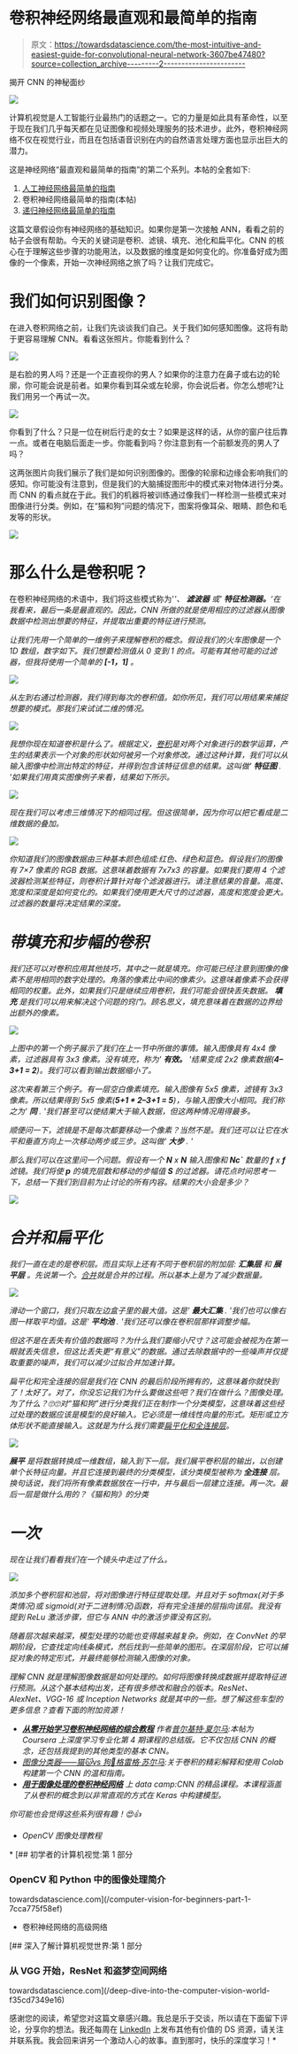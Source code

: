 # 卷积神经网络最直观和最简单的指南

> 原文：<https://towardsdatascience.com/the-most-intuitive-and-easiest-guide-for-convolutional-neural-network-3607be47480?source=collection_archive---------2----------------------->

揭开 CNN 的神秘面纱

![](img/3728ef0944762d6870846b629b3f77d5.png)

计算机视觉是人工智能行业最热门的话题之一。它的力量是如此具有革命性，以至于现在我们几乎每天都在见证图像和视频处理服务的技术进步。此外，卷积神经网络不仅在视觉行业，而且在包括语音识别在内的自然语言处理方面也显示出巨大的潜力。

这是神经网络“最直观和最简单的指南”的第二个系列。本帖的全套如下:

1.  [人工神经网络最简单的指南](/the-most-intuitive-and-easiest-guide-for-artificial-neural-network-6a3f2bc0eecb)
2.  卷积神经网络最简单的指南(本帖)
3.  [递归神经网络最简单的指南](/the-most-intuitive-and-easiest-guide-for-recurrent-neural-network-873c29da73c7)

这篇文章假设你有神经网络的基础知识。如果你是第一次接触 ANN，看看之前的帖子会很有帮助。今天的关键词是卷积、滤镜、填充、池化和扁平化。CNN 的核心在于理解这些步骤的功能用法，以及数据的维度是如何变化的。你准备好成为图像的一个像素，开始一次神经网络之旅了吗？让我们完成它。

# 我们如何识别图像？

在进入卷积网络之前，让我们先谈谈我们自己。关于我们如何感知图像。这将有助于更容易理解 CNN。看看这张照片。你能看到什么？

![](img/667e92dabfb3c91efb03e7b383edc0a8.png)

是右脸的男人吗？还是一个正直视你的男人？如果你的注意力在鼻子或右边的轮廓，你可能会说是前者。如果你看到耳朵或左轮廓，你会说后者。你怎么想呢?让我们用另一个再试一次。

![](img/287dbb780d44b976e8f294fe1c204b78.png)

你看到了什么？只是一位在树后行走的女士？如果是这样的话，从你的窗户往后靠一点。或者在电脑后面走一步。你能看到吗？你注意到有一个前额发亮的男人了吗？

这两张图片向我们展示了我们是如何识别图像的。图像的轮廓和边缘会影响我们的感知。你可能没有注意到，但是我们的大脑捕捉图形中的模式来对物体进行分类。而 CNN 的看点就在于此。我们的机器将被训练通过像我们一样检测一些模式来对图像进行分类。例如，在“猫和狗”问题的情况下，图案将像耳朵、眼睛、颜色和毛发等的形状。

![](img/3350c6056d26948e81230b6809680b0a.png)

# 那么什么是卷积呢？

在卷积神经网络的术语中，我们将这些模式称为'*'、 ***滤波器*** 或' ***特征检测器。***‘在我看来，最后一条是最直观的。因此，CNN 所做的就是使用相应的过滤器从图像数据中检测出想要的特征，并提取出重要的特征进行预测。*

*让我们先用一个简单的一维例子来理解卷积的概念。假设我们的火车图像是一个 1D 数组，数字如下。我们想要检测值从 0 变到 1 的点。可能有其他可能的过滤器，但我将使用一个简单的 **[-1，1]** 。*

*![](img/0a91fc810f6cca9ac07691200379915f.png)*

*从左到右通过检测器，我们得到每次的卷积值。如你所见，我们可以用结果来捕捉想要的模式。那我们来试试二维的情况。*

*![](img/7bf90411a7bcf739e67391f0648ee7a9.png)*

*我想你现在知道卷积是什么了。根据定义，[卷积](https://en.wikipedia.org/wiki/Convolution)是对两个对象进行的数学运算，产生的结果表示一个对象的形状如何被另一个对象修改。通过这种计算，我们可以从输入图像中检测出特定的特征，并得到包含该特征信息的结果。这叫做' ***特征图*** . '如果我们用真实图像例子来看，结果如下所示。*

*![](img/a03e6df2363731628ada6bef67e30b91.png)*

*现在我们可以考虑三维情况下的相同过程。但这很简单，因为你可以把它看成是二维数据的叠加。*

*![](img/fda6d88bcf4793acbd69fc198d996363.png)*

*你知道我们的图像数据由三种基本颜色组成:红色、绿色和蓝色。假设我们的图像有 7×7 像素的 RGB 数据。这意味着数据有 7x7x3 的容量。如果我们要用 4 个滤波器检测某些特征，则卷积计算针对每个滤波器进行。请注意结果的音量。高度、宽度和深度是如何变化的。如果我们使用更大尺寸的过滤器，高度和宽度会更大。过滤器的数量将决定结果的深度。*

# *带填充和步幅的卷积*

*我们还可以对卷积应用其他技巧，其中之一就是填充。你可能已经注意到图像的像素不是用相同的数字处理的。角落的像素比中间的像素少。这意味着像素不会获得相同的权重。此外，如果我们只是继续应用卷积，我们可能会很快丢失数据。 ***填充*** 是我们可以用来解决这个问题的窍门。顾名思义，填充意味着在数据的边界给出额外的像素。*

*![](img/0827ca811549bab7dc2dde35ae93be64.png)*

*上图中的第一个例子展示了我们在上一节中所做的事情。输入图像具有 4x4 像素，过滤器具有 3x3 像素。没有填充，称为' ***有效。*** '结果变成 2x2 像素数据(**4–3+1 = 2**)。我们可以看到输出数据缩小了。*

*这次来看第三个例子。有一层空白像素填充。输入图像有 5x5 像素，滤镜有 3x3 像素。所以结果得到 5x5 像素(**5+1 * 2–3+1 = 5**)，与输入图像大小相同。我们称之为' ***同*** . '我们甚至可以使结果大于输入数据，但这两种情况用得最多。*

*顺便问一下，滤镜是不是每次都要移动一个像素？当然不是。我们还可以让它在水平和垂直方向上一次移动两步或三步。这叫做' ***大步*** . '*

*那么我们可以在这里问一个问题。假设有一个 **N** x **N** 输入图像和 **Nc`** 数量的 **f** x **f** 滤镜。我们将使 **p** 的填充层数和移动的步幅值 **S** 的过滤器。请花点时间思考一下，总结一下我们到目前为止讨论的所有内容。结果的大小会是多少？*

*![](img/714dfbbbd5ee31a06b5fc0bc9f9eeb7d.png)*

# *合并和扁平化*

*我们一直在走的是卷积层。而且实际上还有不同于卷积层的附加层: ***汇集层*** 和 ***展平层*** 。先说第一个。[合并](https://www.quora.com/What-is-max-pooling-in-convolutional-neural-networks)就是合并的过程。所以基本上是为了减少数据量。*

*![](img/360164fc461399f87b216a3066fa70ef.png)*

*滑动一个窗口，我们只取左边盒子里的最大值。这是' ***最大汇集*** . '我们也可以像右图一样取平均值。这是' ***平均池*** . '我们还可以像在卷积层那样调整步幅。*

*但这不是在丢失有价值的数据吗？为什么我们要缩小尺寸？这可能会被视为在第一眼就丢失信息，但这比丢失更“有意义”的数据。通过去除数据中的一些噪声并仅提取重要的噪声，我们可以减少过拟合并加速计算。*

*扁平化和完全连接的层是我们在 CNN 的最后阶段所拥有的，这意味着你就快到了！太好了。对了，你没忘记我们为什么要做这些吧？我们在做什么？图像处理。为了什么？🙄🙄对“猫和狗”进行分类我们正在制作一个分类模型，这意味着这些经过处理的数据应该是模型的良好输入。它必须是一维线性向量的形式。矩形或立方体形状不能直接输入。这就是为什么我们需要[扁平化和全连接层](https://www.quora.com/What-is-the-meaning-of-flattening-step-in-a-convolutional-neural-network)。*

*![](img/43e1f30883881fffc292c717d937a3dd.png)*

****展平*** 是将数据转换成一维数组，输入到下一层。我们展平卷积层的输出，以创建单个长特征向量。并且它连接到最终的分类模型，该分类模型被称为 ***全连接*** 层。换句话说，我们将所有像素数据放在一行中，并与最后一层建立连接。再一次。最后一层是做什么用的？《猫和狗》的分类*

# *一次*

*现在让我们看看我们在一个镜头中走过了什么。*

*![](img/a0e86c1ca4ae652ae0546f0caf1315fb.png)*

*添加多个卷积层和池层，将对图像进行特征提取处理。并且对于 softmax(对于多类情况)或 sigmoid(对于二进制情况)函数，将有完全连接的层指向该层。我没有提到 ReLu 激活步骤，但它与 ANN 中的激活步骤没有区别。*

*随着层次越来越深，模型处理的功能也变得越来越复杂。例如，在 ConvNet 的早期阶段，它查找定向线条模式，然后找到一些简单的图形。在深层阶段，它可以捕捉对象的特定形式，并最终能够检测输入图像的对象。*

*理解 CNN 就是理解图像数据是如何处理的。如何将图像转换成数据并提取特征进行预测。从这个基本结构出发，还有很多修改和融合的版本。ResNet、AlexNet、VGG-16 或 Inception Networks 就是其中的一些。想了解这些车型的更多信息？查看下面的附加资源！*

*   *[**从零开始学习卷积神经网络的综合教程**](https://www.analyticsvidhya.com/blog/2018/12/guide-convolutional-neural-network-cnn/) 作者[普尔基特·夏尔马](https://medium.com/u/50dc5f8ee633?source=post_page-----3607be47480--------------------------------):本帖为 Coursera 上深度学习专业化第 4 期课程的总结版。它不仅包括 CNN 的概念，还包括我提到的其他类型的基本 CNN。*
*   *[图像分类器——猫🐱vs 狗🐶格雷格·苏尔马](/image-classifier-cats-vs-dogs-with-convolutional-neural-networks-cnns-and-google-colabs-4e9af21ae7a8):关于卷积的精彩解释和使用 Colab 构建第一个 CNN 的温和指南。*
*   *[**用于图像处理的卷积神经网络**](https://www.datacamp.com/courses/convolutional-neural-networks-for-image-processing) 上 data camp:CNN 的精品课程。本课程涵盖了从卷积的概念到以非常直观的方式在 Keras 中构建模型。*

*你可能也会觉得这些系列很有趣！😍👍*

*   *OpenCV 图像处理教程*

*[](/computer-vision-for-beginners-part-1-7cca775f58ef) [## 初学者的计算机视觉:第 1 部分

### OpenCV 和 Python 中的图像处理简介

towardsdatascience.com](/computer-vision-for-beginners-part-1-7cca775f58ef) 

*   卷积神经网络的高级网络

[](/deep-dive-into-the-computer-vision-world-f35cd7349e16) [## 深入了解计算机视觉世界:第 1 部分

### 从 VGG 开始，ResNet 和盗梦空间网络

towardsdatascience.com](/deep-dive-into-the-computer-vision-world-f35cd7349e16) 

感谢您的阅读，希望您对这篇文章感兴趣。我总是乐于交谈，所以请在下面留下评论，分享你的想法。我还每周在 [LinkedIn](https://www.linkedin.com/in/jiwon-jeong36/) 上发布其他有价值的 DS 资源，请关注并联系我。我会回来讲另一个激动人心的故事。直到那时，快乐的深度学习！*